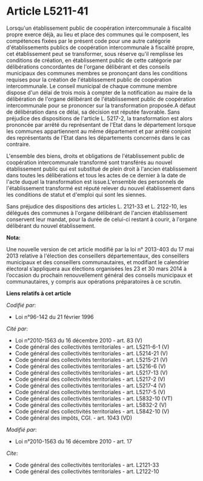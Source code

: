 # Article L5211-41

Lorsqu'un établissement public de coopération intercommunale à fiscalité propre exerce déjà, au lieu et place des communes
qui le composent, les compétences fixées par le présent code pour une autre catégorie d'établissements publics de coopération
intercommunale à fiscalité propre, cet établissement peut se transformer, sous réserve qu'il remplisse les conditions de
création, en établissement public de cette catégorie par délibérations concordantes de l'organe délibérant et des conseils
municipaux des communes membres se prononçant dans les conditions requises pour la création de l'établissement public de
coopération intercommunale. Le conseil municipal de chaque commune membre dispose d'un délai de trois mois à compter de la
notification au maire de la délibération de l'organe délibérant de l'établissement public de coopération intercommunale pour
se prononcer sur la transformation proposée.A défaut de délibération dans ce délai, sa décision est réputée favorable. Sans
préjudice des dispositions de l'article L. 5217-2, la transformation est alors prononcée par arrêté du représentant de l'Etat
dans le département lorsque les communes appartiennent au même département et par arrêté conjoint des représentants de l'Etat
dans les départements concernés dans le cas contraire.

L'ensemble des biens, droits et obligations de l'établissement public de coopération intercommunale transformé sont
transférés au nouvel établissement public qui est substitué de plein droit à l'ancien établissement dans toutes les
délibérations et tous les actes de ce dernier à la date de l'acte duquel la transformation est issue.L'ensemble des
personnels de l'établissement transformé est réputé relever du nouvel établissement dans les conditions de statut et d'emploi
qui sont les siennes. 

Sans préjudice des dispositions des articles L. 2121-33 et L. 2122-10, les délégués des communes à l'organe délibérant de
l'ancien établissement conservent leur mandat, pour la durée de celui-ci restant à courir, à l'organe délibérant du nouvel
établissement.

**Nota:**

Une nouvelle version de cet article modifié par la loi n° 2013-403 du 17 mai 2013 relative à l'élection des conseillers
départementaux, des conseillers municipaux et des conseillers communautaires, et modifiant le calendrier électoral
s’appliquera aux élections organisées les 23 et 30 mars 2014 à l’occasion du prochain renouvellement général des conseils
municipaux et communautaires, y compris aux opérations préparatoires à ce scrutin.

**Liens relatifs à cet article**

_Codifié par_:

  - Loi n°96-142 du 21 février 1996

_Cité par_:

  - Loi n°2010-1563 du 16 décembre 2010 - art. 83 (V)
  - Code général des collectivités territoriales - art. L5211-6-1 (V)
  - Code général des collectivités territoriales - art. L5214-21 (V)
  - Code général des collectivités territoriales - art. L5215-21 (V)
  - Code général des collectivités territoriales - art. L5216-6 (V)
  - Code général des collectivités territoriales - art. L5217-13 (V)
  - Code général des collectivités territoriales - art. L5217-2 (V)
  - Code général des collectivités territoriales - art. L5217-4 (V)
  - Code général des collectivités territoriales - art. L5217-5 (V)
  - Code général des collectivités territoriales - art. L5832-10 (VT)
  - Code général des collectivités territoriales - art. L5832-2 (V)
  - Code général des collectivités territoriales - art. L5842-10 (V)
  - Code général des impôts, CGI. - art. 1043 (VD)

_Modifié par_:

  - Loi n°2010-1563 du 16 décembre 2010 - art. 17

_Cite_:

  - Code général des collectivités territoriales - art. L2121-33
  - Code général des collectivités territoriales - art. L2122-10
